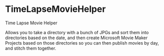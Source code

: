 TimeLapseMovieHelper
====================

Time Lapse Movie Helper

Allows you to take a directory with a bunch of JPGs and sort them into directories based on the date, and then create Microsoft Movie Maker Projects based on those directories so you can then publish movies by day, and stitch them together.
